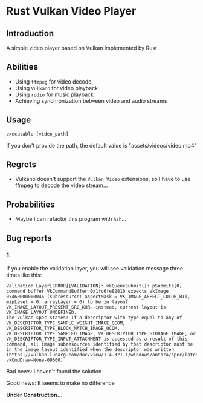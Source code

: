 # Rust Vulkan Video Player
## Introduction
A simple video player based on Vulkan implemented by Rust

## Abilities
- Using `ffmpeg` for video decode
- Using `Vulkano` for video playback
- Using `rodio` for music playback
- Achieving synchronization between video and audio streams

## Usage
```cmd
executable [video_path]
```
If you don't provide the path, the default value is "assets/videos/video.mp4"

## Regrets
- Vulkano doesn't support the `Vulkan Video` extensions, so I have to use ffmpeg to decode the video stream...

## Probabilities
- Maybe I can refactor this program with `Ash`...

## Bug reports
### 1.
If you enable the validation layer, you will see validation message three times like this:
```
Validation Layer[ERROR][VALIDATION]: vkQueueSubmit(): pSubmits[0] command buffer VkCommandBuffer 0x1fc6fe82810 expects VkImage 0x460000000046 (subresource: aspectMask = VK_IMAGE_ASPECT_COLOR_BIT, mipLevel = 0, arrayLayer = 0) to be in layout VK_IMAGE_LAYOUT_PRESENT_SRC_KHR--instead, current layout is VK_IMAGE_LAYOUT_UNDEFINED.
The Vulkan spec states: If a descriptor with type equal to any of VK_DESCRIPTOR_TYPE_SAMPLE_WEIGHT_IMAGE_QCOM, VK_DESCRIPTOR_TYPE_BLOCK_MATCH_IMAGE_QCOM, VK_DESCRIPTOR_TYPE_SAMPLED_IMAGE, VK_DESCRIPTOR_TYPE_STORAGE_IMAGE, or VK_DESCRIPTOR_TYPE_INPUT_ATTACHMENT is accessed as a result of this command, all image subresources identified by that descriptor must be in the image layout identified when the descriptor was written (https://vulkan.lunarg.com/doc/view/1.4.321.1/windows/antora/spec/latest/chapters/drawing.html#VUID-vkCmdDraw-None-09600)
```
Bad news: I haven't found the solution

Good news: It seems to make no difference

**Under Construction...**